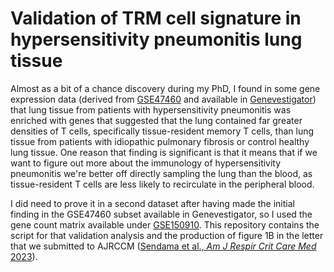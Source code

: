 # Validation of TRM cell signature in hypersensitivity pneumonitis lung tissue
Almost as a bit of a chance discovery during my PhD, I found in some gene expression data (derived from [GSE47460](https://www.ncbi.nlm.nih.gov/geo/query/acc.cgi?acc=GSE47460) and available in [Genevestigator](https://genevestigator.com/)) that lung tissue from patients with hypersensitivity pneumonitis was enriched with genes that suggested that the lung contained far greater densities of T cells, specifically tissue-resident memory T cells, than lung tissue from patients with idiopathic pulmonary fibrosis or control healthy lung tissue. One reason that finding is significant is that it means that if we want to figure out more about the immunology of hypersensitivity pneumonitis we're better off directly sampling the lung than the blood, as tissue-resident T cells are less likely to recirculate in the peripheral blood.

I did need to prove it in a second dataset after having made the initial finding in the GSE47460 subset available in Genevestigator, so I used the gene count matrix available under [GSE150910](https://www.ncbi.nlm.nih.gov/geo/query/acc.cgi?acc=GSE150910). This repository contains the script for that validation analysis and the production of figure 1B in the letter that we submitted to AJRCCM ([Sendama et al., *Am J Respir Crit Care Med* 2023](https://www.ncbi.nlm.nih.gov/pmc/articles/PMC10161757/)).
